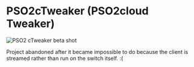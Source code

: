 # PSO2cTweaker (PSO2cloud Tweaker)

![PSO2 cTweaker beta shot](https://i.imgur.com/Re8RyCV.png)

Project abandoned after it became impossible to do because the client is streamed rather than run on the switch itself. :(
